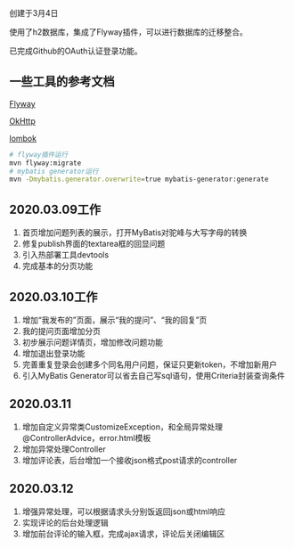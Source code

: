 创建于3月4日

使用了h2数据库，集成了Flyway插件，可以进行数据库的迁移整合。

已完成Github的OAuth认证登录功能。

## 一些工具的参考文档

[Flyway](https://flywaydb.org/getstarted/firststeps/maven)

[OkHttp](https://square.github.io/okhttp/)

[lombok](https://projectlombok.org/)
```bash
# flyway插件运行
mvn flyway:migrate
# mybatis generator运行
mvn -Dmybatis.generator.overwrite=true mybatis-generator:generate
```

## 2020.03.09工作

1. 首页增加问题列表的展示，打开MyBatis对驼峰与大写字母的转换
2. 修复publish界面的textarea框的回显问题
3. 引入热部署工具devtools
4. 完成基本的分页功能

## 2020.03.10工作

1. 增加“我发布的”页面，展示“我的提问”、“我的回复”页
2. 我的提问页面增加分页
3. 初步展示问题详情页，增加修改问题功能
3. 增加退出登录功能
4. 完善重复登录会创建多个同名用户问题，保证只更新token，不增加新用户
5. 引入MyBatis Generator可以省去自己写sql语句，使用Criteria封装查询条件

## 2020.03.11

1. 增加自定义异常类CustomizeException，和全局异常处理@ControllerAdvice，error.html模板
2. 增加异常处理Controller
3. 增加评论表，后台增加一个接收json格式post请求的controller

## 2020.03.12

1. 增强异常处理，可以根据请求头分别饭返回json或html响应
2. 实现评论的后台处理逻辑
3. 增加前台评论的输入框，完成ajax请求，评论后关闭编辑区